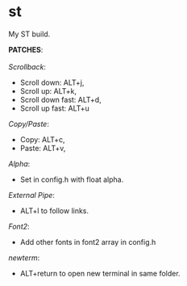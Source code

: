 # st

My ST build.   

**PATCHES**: </br></br>
*Scrollback*:
<ul>
  <li>Scroll down:      ALT+j, </li>  
  <li>Scroll up:        ALT+k, </li>  
  <li>Scroll down fast: ALT+d, </li>  
  <li>Scroll up fast:   ALT+u  </li>
</ul>

*Copy/Paste*:
<ul>
  <li>Copy:       ALT+c, </li>  
  <li>Paste:      ALT+v, </li>  
</ul>

*Alpha*:
<ul>
  <li>Set in config.h with float alpha.</li>  
</ul>

*External Pipe*:
<ul>
  <li> ALT+l to follow links. </li>  
</ul>

*Font2*:
<ul>
  <li> Add other fonts in font2 array in config.h </li>
</ul>

*newterm*:
<ul>
  <li> ALT+return to open new terminal in same folder. </li>
</ul>

